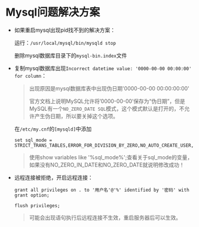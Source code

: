 # Mysql问题解决方案

- 如果重启mysql出现pid找不到的解决方案：

  运行：`/usr/local/mysql/bin/mysqld stop`

  删除mysql数据库目录下的`mysql-bin.index`文件

- 复制mysql数据库出现`Incorrect datetime value: '0000-00-00 00:00:00' for column`：

  > 出现原因是mysql数据库表中出现伪日期'0000-00-00 00:00:00:00'
  >
  > 官方文档上说明MySQL允许将’0000-00-00’保存为“伪日期”，但是MySQL有一个`NO_ZERO_DATE SQL`模式，这个模式默认是打开的，不允许产生伪日期，所以要关掉这个选项。

  在`/etc/my.cnf`的`[mysqld]`中添加 

  ```shell
  set sql_mode = STRICT_TRANS_TABLES,ERROR_FOR_DIVISION_BY_ZERO,NO_AUTO_CREATE_USER,NO_ENGINE_SUBSTITUTION
  ```

  > 使用show variables like '%sql_mode%';查看关于sql_mode的变量，如果没有NO_ZERO_IN_DATE和NO_ZERO_DATE就说明修改成功！

- 远程连接被拒绝，开启远程连接：

  ```shell
  grant all privileges on . to '用户名'@'%' identified by '密码' with grant option;

  flush privileges;
  ```

  > 可能会出现语句执行后远程连接不生效，重启服务器后可以生效。